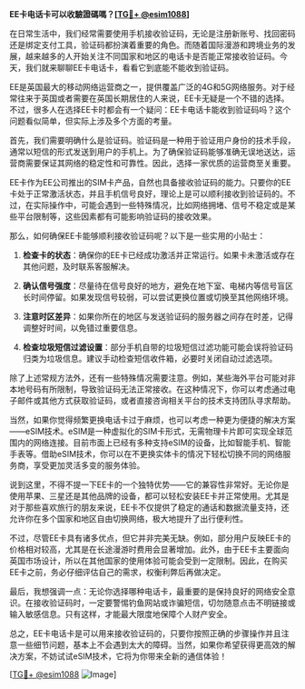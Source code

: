 **EE卡电话卡可以收驗證碼嗎？[[TG💪+ @esim1088](https://t.me/s/esim1088)]**

在日常生活中，我们经常需要使用手机接收验证码，无论是注册新账号、找回密码还是绑定支付工具，验证码都扮演着重要的角色。而随着国际漫游和跨境业务的发展，越来越多的人开始关注不同国家和地区的电话卡是否能正常接收验证码。今天，我们就来聊聊EE卡电话卡，看看它到底能不能收到验证码。

EE是英国最大的移动网络运营商之一，提供覆盖广泛的4G和5G网络服务。对于经常往来于英国或者需要在英国长期居住的人来说，EE卡无疑是一个不错的选择。不过，很多人在选择EE卡时都会有一个疑问：EE卡电话卡能收到验证码吗？这个问题看似简单，但实际上涉及多个方面的考量。

首先，我们需要明确什么是验证码。验证码是一种用于验证用户身份的技术手段，通常以短信的形式发送到用户的手机上。为了确保验证码能够准确无误地送达，运营商需要保证其网络的稳定性和可靠性。因此，选择一家优质的运营商至关重要。

EE卡作为EE公司推出的SIM卡产品，自然也具备接收验证码的能力。只要你的EE卡处于正常激活状态，并且手机信号良好，理论上是可以顺利接收到验证码的。不过，在实际操作中，可能会遇到一些特殊情况，比如网络拥堵、信号不稳定或是某些平台限制等，这些因素都有可能影响验证码的接收效果。

那么，如何确保EE卡能够顺利接收验证码呢？以下是一些实用的小贴士：

1. **检查卡的状态**：确保你的EE卡已经成功激活并正常运行。如果卡未激活或存在其他问题，及时联系客服解决。
   
2. **确认信号强度**：尽量待在信号良好的地方，避免在地下室、电梯内等信号盲区长时间停留。如果发现信号较弱，可以尝试更换位置或切换至其他网络环境。

3. **注意时区差异**：如果你所在的地区与发送验证码的服务器之间存在时差，记得调整好时间，以免错过重要信息。

4. **检查垃圾短信过滤设置**：部分手机自带的垃圾短信过滤功能可能会误将验证码归类为垃圾信息。建议手动检查短信收件箱，必要时关闭自动过滤选项。

除了上述常规方法外，还有一些特殊情况需要注意。例如，某些海外平台可能对非本地号码有所限制，导致验证码无法正常接收。在这种情况下，你可以考虑通过电子邮件或其他方式获取验证码，或者直接咨询相关平台的技术支持团队寻求帮助。

当然，如果你觉得频繁更换电话卡过于麻烦，也可以考虑一种更为便捷的解决方案——eSIM技术。eSIM是一种虚拟化的SIM卡形式，无需物理卡片即可实现全球范围内的网络连接。目前市面上已经有多种支持eSIM的设备，比如智能手机、智能手表等。借助eSIM技术，你可以在不更换实体卡的情况下轻松切换不同的网络服务商，享受更加灵活多变的服务体验。

说到这里，不得不提一下EE卡的一个独特优势——它的兼容性非常好。无论你是使用苹果、三星还是其他品牌的设备，都可以轻松安装EE卡并正常使用。尤其是对于那些喜欢旅行的朋友来说，EE卡不仅提供了稳定的通话和数据流量支持，还允许你在多个国家和地区自由切换网络，极大地提升了出行便利性。

不过，尽管EE卡具有诸多优点，但它并非完美无缺。例如，部分用户反映EE卡的价格相对较高，尤其是在长途漫游时费用会显著增加。此外，由于EE卡主要面向英国市场设计，所以在其他国家的使用体验可能会受到一定限制。因此，在购买EE卡之前，务必仔细评估自己的需求，权衡利弊后再做决定。

最后，我想强调一点：无论你选择哪种电话卡，最重要的是保持良好的网络安全意识。在接收验证码时，一定要警惕钓鱼网站或诈骗短信，切勿随意点击不明链接或输入敏感信息。只有这样，才能最大限度地保障个人财产安全。

总之，EE卡电话卡是可以用来接收验证码的，只要你按照正确的步骤操作并且注意一些细节问题，基本上不会遇到太大的障碍。当然，如果你希望获得更高效的解决方案，不妨试试eSIM技术，它将为你带来全新的通信体验！

[[TG💪+ @esim1088](https://t.me/s/esim1088) ![Image](https://i.postimg.cc/4NQfJmqS/Snipaste-2025-05-13-00-14-12.png)]